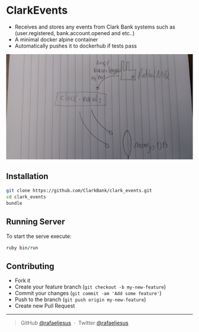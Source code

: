 # ClarkEvents

* Receives and stores any events from Clark Bank systems such as (user.registered, bank.account.opened and etc..)
* A minimal docker alpine container
* Automatically pushes it to dockerhub if tests pass

<p align='center'>
  <img src='https://github.com/ClarkBank/clark_events/blob/master/events.jpg' alt='EventBus diagram'>
</p>

## Installation
```bash
git clone https://github.com/ClarkBank/clark_events.git
cd clark_events
bundle
```

## Running Server

To start the serve execute:
```ruby
ruby bin/run
```

## Contributing
- Fork it
- Create your feature branch (`git checkout -b my-new-feature`)
- Commit your changes (`git commit -am 'Add some feature'`)
- Push to the branch (`git push origin my-new-feature`)
- Create new Pull Request

---

> GitHub [@rafaeljesus](https://github.com/rafaeljesus) &nbsp;&middot;&nbsp;
> Twitter [@rafaeljesus](https://twitter.com/_jesus_rafael)
